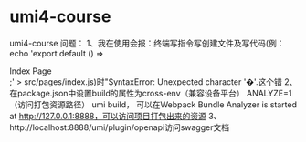 # umi4-course
umi4-course
问题：
1、我在使用会报：终端写指令写创建文件及写代码(例：echo 'export default () => <div>Index Page</div>;' > src/pages/index.js)时"SyntaxError: Unexpected character '�'.这个错
2、在package.json中设置build的属性为cross-env（兼容设备平台） ANALYZE=1（访问打包资源路径） umi build，  可以在Webpack Bundle Analyzer is started at http://127.0.0.1:8888，可以访问项目打包出来的资源
3、http://localhost:8888/umi/plugin/openapi访问swagger文档